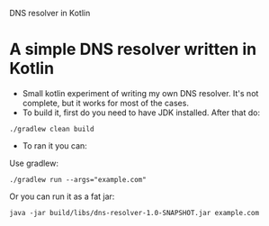 DNS resolver in Kotlin

# A simple DNS resolver written in Kotlin

* Small kotlin experiment of writing my own DNS resolver. It's not complete, but it works for most of the cases.
* To build it, first do you need to have JDK installed. After that do:

```shell
./gradlew clean build
```
* To ran it you can:


Use gradlew:
```shell
./gradlew run --args="example.com"
```
Or you can run it as a fat jar:
```shell
java -jar build/libs/dns-resolver-1.0-SNAPSHOT.jar example.com
```


